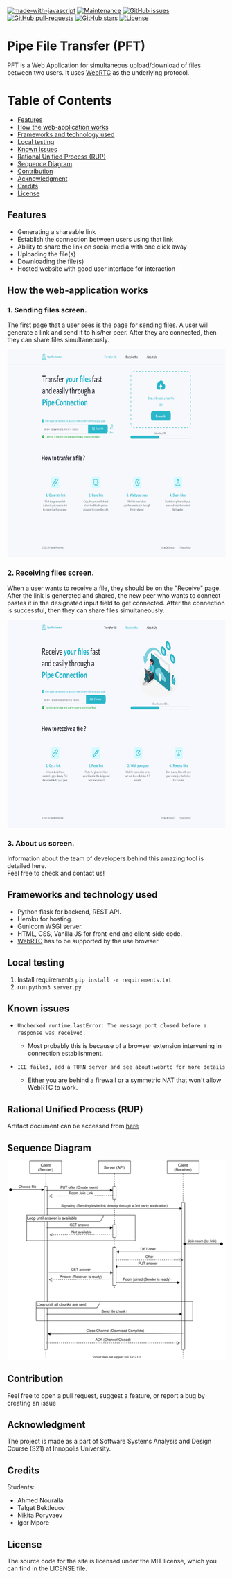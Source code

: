 [![made-with-javascript](https://img.shields.io/badge/Made%20with-JavaScript-f7df1e.svg)](https://www.javascript.com)
[![Maintenance](https://img.shields.io/badge/Maintained%3F-yes-green.svg)](https://GitHub.com/Naereen/StrapDown.js/graphs/commit-activity)
[![GitHub issues](https://img.shields.io/github/issues/sh3b0/pft)](https://gitHub.com/sh3bo/pft/issues/)
[![GitHub pull-requests](https://img.shields.io/github/issues-pr/sh3b0/pft)](https://gitHub.com/sh3bo/pft/pulls/)
[![GitHub stars](https://img.shields.io/github/stars/Sh3b0/pft)](https://github.com/Sh3B0/pft/)
[![License](https://img.shields.io/badge/license-MIT-green.svg)](https://github.com/yegor256/takes/blob/master/LICENSE.txt)

# Pipe File Transfer (PFT)
PFT is a Web Application for simultaneous upload/download of files between two users. It uses [WebRTC](https://webrtc.org/) as the underlying protocol.

# Table of Contents
- [Features](https://github.com/Sh3B0/pft#Features)
- [How the web-application works](https://github.com/Sh3B0/pft#How-the-web-application-works)
- [Frameworks and technology used](https://github.com/Sh3B0/pft#Frameworks-and-technology-used)
- [Local testing](https://github.com/Sh3B0/pft#Local-testing)
- [Known issues](https://github.com/Sh3B0/pft#known-issues)
- [Rational Unified Process (RUP)](https://github.com/Sh3B0/pft#Rational-Unified-Process-RUP)
- [Sequence Diagram](https://github.com/Sh3B0/pft#Sequence-Diagram)
- [Contribution](https://github.com/Sh3B0/pft#Contribution)
- [Acknowledgment](https://github.com/Sh3B0/pft#Acknowledgment)
- [Credits](https://github.com/Sh3B0/pft#Credits)
- [License](https://github.com/Sh3B0/pft#License)

## Features
* Generating a shareable link
* Establish the connection between users using that link
* Ability to share the link on social media with one click away
* Uploading the file(s)
* Downloading the file(s)
* Hosted website with good user interface for interaction

## How the web-application works

### 1. Sending files screen.
The first page that a user sees is the page for sending files. A user will generate a link and send it to his/her peer. After they are connected, then they can share files simultaneously.

<img src="Screenshots/Transfer%20file.png" width="720" height="480" />

### 2. Receiving files screen.<br />
When a user wants to receive a file, they should be on the "Receive" page. After the link is generated and shared, the new peer who wants to connect pastes it in the designated input field to get connected. After the connection is successful, then they can share files simultaneously.

<img src="/Screenshots/Receive%20file.png" width="720" height="480" />

### 3. About us screen.
Information about the team of developers behind this amazing tool is detailed here.  
Feel free to check and contact us!

## Frameworks and technology used
- Python flask for backend, REST API.  
- Heroku for hosting.
- Gunicorn WSGI server.
- HTML, CSS, Vanilla JS for front-end and client-side code.
- [WebRTC](https://webrtc.org/) has to be supported by the use browser

## Local testing

1. Install requirements `pip install -r requirements.txt`
2. run `python3 server.py`

## Known issues
- `Unchecked runtime.lastError: The message port closed before a response was received.`
  - Most probably this is because of a browser extension intervening in connection establishment.

- `ICE failed, add a TURN server and see about:webrtc for more details`
  - Either you are behind a firewall or a symmetric NAT that won't allow WebRTC to work.

## Rational Unified Process (RUP)
Artifact document can be accessed from [here](https://docs.google.com/document/d/1GqM4aWmn1mIMESfchbyP4V_1bdpMjHSS/edit?usp=sharing&ouid=115455970424621213111&rtpof=true&sd=true)

## Sequence Diagram
<img src="./Screenshots/Sequence_Diagram.svg">


## Contribution
Feel free to open a pull request, suggest a feature, or report a bug by creating an issue  

## Acknowledgment
The project is made as a part of Software Systems Analysis and Design Course (S21) at Innopolis University.  

## Credits
Students:
- Ahmed Nouralla
- Talgat Bektleuov
- Nikita Poryvaev
- Igor Mpore

## License
The source code for the site is licensed under the MIT license, which you can find in the LICENSE file.   
